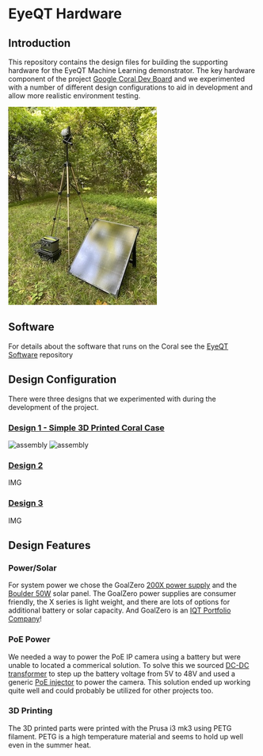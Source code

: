 # EyeQT Hardware

## Introduction

This repository contains the design files for building the supporting hardware for the EyeQT Machine Learning demonstrator. The key hardware component of the project [Google Coral Dev Board]() and we experimented with a number of different design configurations to aid in development and allow more realistic environment testing.

![StakeoutBox](documentation/images/001.jpg)

## Software

For details about the software that runs on the Coral see the [EyeQT Software]() repository

## Design Configuration

There were three designs that we experimented with during the development of the project.

### [Design 1 - Simple 3D Printed Coral Case]()

<img src="documentation/images/dev-case-assembly.gif" alt="assembly" width="300 ">
<img src="documentation/images/dev-case-explode.gif" alt="assembly" width="300 ">

### [Design 2]()

IMG

### [Design 3]()

IMG

## Design Features

### Power/Solar

For system power we chose the GoalZero [200X power supply]() and the [Boulder 50W]() solar panel. The GoalZero power supplies are consumer friendly, the X series is light weight, and there are lots of options for additional battery or solar capacity. And GoalZero is an [IQT Portfolio Company](https://www.iqt.org/goal-zero/)!

### PoE Power

We needed a way to power the PoE IP camera using a battery but were unable to located a commerical solution. To solve this we sourced [DC-DC transformer]() to step up the battery voltage from 5V to 48V and used a generic [PoE injector]() to power the camera. This solution ended up working quite well and could probably be utilized for other projects too. 

### 3D Printing

The 3D printed parts were printed with the Prusa i3 mk3 using PETG filament. PETG is a high temperature material and seems to hold up well even in the summer heat.